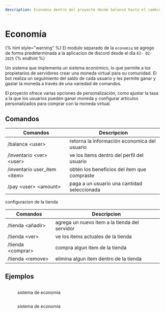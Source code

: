 ```yaml
---
description: Economía dentro del proyecto desde balance hasta el cambio de datos
---
```


# Economía

{% hint style="warning" %}
El modulo separado de la `economia` se agrego de forma predeterminada a la aplicacion de discord desde el dia `03- 02- 2025`
{% endhint %}

Un sistema que implementa un sistema económico, lo que permite a los propietarios de servidores crear una moneda virtual para su comunidad. El bot realiza un seguimiento del saldo de cada usuario y les permite ganar y gastar la moneda a través de una variedad de comandos.

El proyecto ofrece varias opciones de personalización, como ajustar la tasa a la que los usuarios pueden ganar moneda y configurar artículos personalizados para comprar con la moneda virtual.

## Comandos



| Comandos                       | Descripcion                                  |
| ------------------------------ | -------------------------------------------- |
| /balance \<user>               | retorna la información economica del usuario |
| /inventario \<ver> \<user>     | ve los items dentro del perfil del usuario   |
| /inventario user\_item \<item> | obtén los beneficios del item que compraste  |
| /pay \<user> \<amount>         | paga a un usuario una cantidad seleccionada  |

configuracion de la tienda

| Comandos           | Descripcion                                   |
| ------------------ | --------------------------------------------- |
| /tienda \<añadir>  | agrega un nuevo item a la tienda del servidor |
| /tienda \<ver>     | ve los items actuales de la tienda            |
| /tienda \<comprar> | compra algun item de la tienda                |
| /tienda \<remove>  | elimina algun item dentro de la tienda        |

## Ejemplos

<figure><img src="../../../.gitbook/assets/image (3).png" alt=""><figcaption><p>sistema de economía</p></figcaption></figure>

<figure><img src="../../../.gitbook/assets/image (1) (1).png" alt=""><figcaption><p>sistema de economia</p></figcaption></figure>
